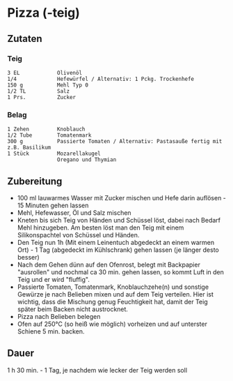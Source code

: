 # Pizza (-teig)

## Zutaten
### Teig
    3 EL            Olivenöl
    1/4             Hefewürfel / Alternativ: 1 Pckg. Trockenhefe
    150 g           Mehl Typ 0
    1/2 TL          Salz
    1 Prs.          Zucker

### Belag  
    1 Zehen         Knoblauch
    1/2 Tube        Tomatenmark
    300 g           Passierte Tomaten / Alternativ: Pastasauße fertig mit z.B. Basilikum
    1 Stück         Mozarellakugel
                    Oregano und Thymian

## Zubereitung
- 100 ml lauwarmes Wasser mit Zucker mischen und Hefe darin auflösen - 15 Minuten gehen lassen
- Mehl, Hefewasser, Öl und Salz mischen
- Kneten bis sich Teig von Händen und Schüssel löst, dabei nach Bedarf Mehl hinzugeben. Am besten löst man den Teig mit einem Silikonspachtel von Schüssel und Händen.
- Den Teig nun 1h (Mit einem Leinentuch abgedeckt an einem warmen Ort) - 1 Tag (abgedeckt im Kühlschrank) gehen lassen (je länger desto besser)
- Nach dem Gehen dünn auf den Ofenrost, belegt mit Backpapier "ausrollen" und nochmal ca 30 min. gehen lassen, so kommt Luft in den Teig und er wird "fluffig".
- Passierte Tomaten, Tomatenmark, Knoblauchzehe(n) und sonstige Gewürze je nach Belieben mixen und auf dem Teig verteilen. Hier ist wichtig, dass die Mischung genug Feuchtigkeit hat, damit der Teig später beim Backen nicht austrocknet. 
- Pizza nach Belieben belegen
- Ofen auf 250°C (so heiß wie möglich) vorheizen und auf unterster Schiene 5 min. backen.

## Dauer
1 h 30 min. - 1 Tag, je nachdem wie lecker der Teig werden soll
